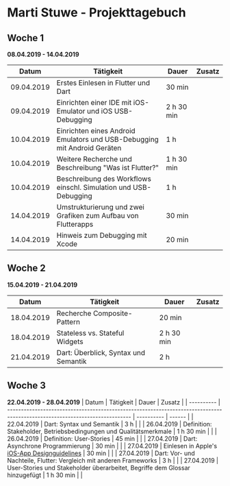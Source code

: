 # Marti Stuwe - Projekttagebuch

## Woche 1 
__08.04.2019 - 14.04.2019__

| Datum      | Tätigkeit                                                                | Dauer      | Zusatz |
| ---------- | ------------------------------------------------------------------------ | ---------- | ------ |
| 09.04.2019 | Erstes Einlesen in Flutter und Dart                                      | 30 min     |        |
| 09.04.2019 | Einrichten einer IDE mit iOS-Emulator und iOS USB-Debugging              | 2 h 30 min |        |
| 10.04.2019 | Einrichten eines Android Emulators und USB-Debugging mit Android Geräten | 1 h        |        |
| 10.04.2019 | Weitere Recherche und Beschreibung "Was ist Flutter?"                    | 1 h 30 min |        |
| 10.04.2019 | Beschreibung des Workflows einschl. Simulation und USB-Debugging         | 1 h        |        |
| 14.04.2019 | Umstrukturierung und zwei Grafiken zum Aufbau von Flutterapps            | 30 min     |        |
| 14.04.2019 | Hinweis zum Debugging mit Xcode                                          | 20 min     |        |

## Woche 2
__15.04.2019 - 21.04.2019__

| Datum      | Tätigkeit                            | Dauer      | Zusatz |
| ---------- | ------------------------------------ | ---------- | ------ |
| 18.04.2019 | Recherche Composite-Pattern          | 20 min     |        |
| 18.04.2019 | Stateless vs. Stateful Widgets       | 2 h 30 min |        |
| 21.04.2019 | Dart: Überblick, Syntax und Semantik | 2 h        |        |

## Woche 3 
__22.04.2019 - 28.04.2019__
| Datum      | Tätigkeit                                                                                                                   | Dauer      | Zusatz |
| ---------- | --------------------------------------------------------------------------------------------------------------------------- | ---------- | ------ |
| 22.04.2019 | Dart: Syntax und Semantik                                                                                                   | 3 h        |        |
| 26.04.2019 | Definition: Stakeholder, Betriebsbedingungen und Qualitätsmerkmale                                                          | 1 h 30 min |        |
| 26.04.2019 | Definition: User-Stories                                                                                                    | 45 min     |        |
| 27.04.2019 | Dart: Asynchrone Programmierung                                                                                             | 30 min     |        |
| 27.04.2019 | Einlesen in Apple's [iOS-App Designguidelines](https://developer.apple.com/design/human-interface-guidelines/ios/overview/) | 30 min     |        |
| 27.04.2019 | Dart: Vor- und Nachteile, Flutter: Vergleich mit anderen Frameworks                                                         | 3 h        |        |
| 27.04.2019 | User-Stories und Stakeholder überarbeitet, Begriffe dem Glossar hinzugefügt                                                 | 1 h 30 min |        |
